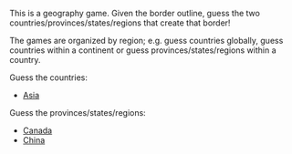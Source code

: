 This is a geography game. Given the border outline, guess the two countries/provinces/states/regions that create that border!

The games are organized by region; e.g. guess countries globally, guess countries within a continent or guess provinces/states/regions within a country.

Guess the countries:
* [Asia](https://html-preview.github.io/?url=https://github.com/chiamp/country-border-games/blob/master/asia.html)

Guess the provinces/states/regions:
* [Canada](https://html-preview.github.io/?url=https://github.com/chiamp/country-border-games/blob/master/canada.html)
* [China](https://html-preview.github.io/?url=https://github.com/chiamp/country-border-games/blob/master/china.html)